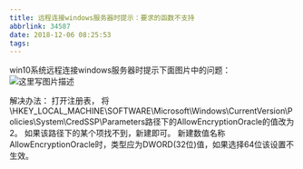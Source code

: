 ```yaml
---
title: 远程连接windows服务器时提示：要求的函数不支持
abbrlink: 34587
date: 2018-12-06 08:25:53
tags:
---
```

win10系统远程连接windows服务器时提示下面图片中的问题：
![这里写图片描述](https://img-blog.csdn.net/20180518140655487?watermark/2/text/aHR0cHM6Ly9ibG9nLmNzZG4ubmV0L3UwMTM3MzkwNzM=/font/5a6L5L2T/fontsize/400/fill/I0JBQkFCMA==/dissolve/70)

解决办法：
打开注册表，
将\HKEY_LOCAL_MACHINE\SOFTWARE\Microsoft\Windows\CurrentVersion\Policies\System\CredSSP\Parameters路径下的AllowEncryptionOracle的值改为2。
如果该路径下的某个项找不到，新建即可。
新建数值名称AllowEncryptionOracle时，类型应为DWORD(32位)值，如果选择64位该设置不生效。
